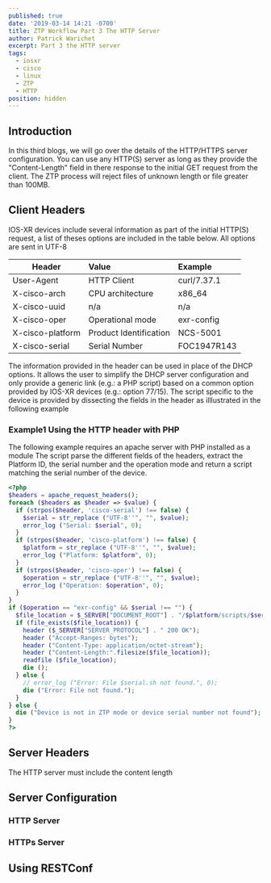 ```yaml
---
published: true
date: '2019-03-14 14:21 -0700'
title: ZTP Workflow Part 3 The HTTP Server
author: Patrick Warichet
excerpt: Part 3 the HTTP server
tags:
  - iosxr
  - cisco
  - linux
  - ZTP
  - HTTP
position: hidden
---
```

## Introduction

In this third blogs, we will go over the details of the HTTP/HTTPS server configuration. You can use any HTTP(S) server as long as they provide the "Content-Length" field in there response to the initial GET request from the client. The ZTP process will reject files of unknown length or file greater than 100MB. 

## Client Headers
IOS-XR devices include several information as part of the initial HTTP(S) request, a list of theses options are included in the table below. All options are sent in UTF-8

| Header          | Value                  | Example     |
|-----------------|:-----------------------|:------------|
| User-Agent      | HTTP Client            | curl/7.37.1 |
| X-cisco-arch    | CPU architecture       | x86_64      |
| X-cisco-uuid    | n/a                    | n/a         |
| X-cisco-oper    | Operational mode       | exr-config  |
| X-cisco-platform| Product Identification | NCS-5001    |
| X-cisco-serial  | Serial Number          | FOC1947R143 |

The information provided in the header can be used in place of the DHCP options. It allows the user to simplify the DHCP server configuration and only provide a generic link (e.g.: a PHP script) based on a common option provided by IOS-XR devices (e.g.: option 77/15). The script specific to the device is provided by dissecting the fields in the header as illlustrated in the following example

### Example1 Using the HTTP header with PHP

The following example requires an apache server with PHP installed as a module
The script parse the different fields of the headers, extract the Platform ID, the serial number and the operation mode and return a script  matching the serial number of the device.

```php
<?php
$headers = apache_request_headers();
foreach ($headers as $header => $value) {
  if (strpos($header, 'cisco-serial') !== false) {
    $serial = str_replace ("UTF-8''", "", $value);
    error_log ("Serial: $serial", 0);
  }
  if (strpos($header, 'cisco-platform') !== false) {
    $platform = str_replace ("UTF-8''", "", $value);
    error_log ("Platform: $platform", 0);
  }
  if (strpos($header, 'cisco-oper') !== false) {
    $operation = str_replace ("UTF-8''", "", $value);
    error_log ("Operation: $operation", 0);
  }
}
if ($operation == "exr-config" && $serial !== "") {
  $file_location = $_SERVER["DOCUMENT_ROOT"] . "/$platform/scripts/$serial.sh";
  if (file_exists($file_location)) {
    header ($_SERVER["SERVER_PROTOCOL"] . " 200 OK");
    header ("Accept-Ranges: bytes");
    header ("Content-Type: application/octet-stream");
    header ("Content-Length:".filesize($file_location));
    readfile ($file_location);
    die ();
  } else {
    // error_log ("Error: File $serial.sh not found.", 0);
    die ("Error: File not found.");
  }
} else {
  die ("Device is not in ZTP mode or device serial number not found");
}
?>
```


## Server Headers

The HTTP server must include the content length

## Server Configuration

### HTTP Server

### HTTPs Server

## Using RESTConf
